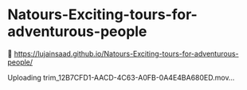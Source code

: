 # Natours-Exciting-tours-for-adventurous-people
🌿 https://lujainsaad.github.io/Natours-Exciting-tours-for-adventurous-people/


Uploading trim_12B7CFD1-AACD-4C63-A0FB-0A4E4BA680ED.mov…

